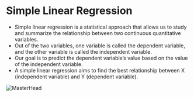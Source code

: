 # Simple Linear Regression

- Simple linear regression is a statistical approach that allows us to study and summarize the relationship between two continuous quantitative variables. 
- Out of the two variables, one variable is called the dependent variable, and the other variable is called the independent variable. 
- Our goal is to predict the dependent variable’s value based on the value of the independent variable. 
- A simple linear regression aims to find the best relationship between X (independent variable) and Y (dependent variable).


![MasterHead](https://static.javatpoint.com/tutorial/machine-learning/images/simple-linear-regression-in-machine-learning5.png)
